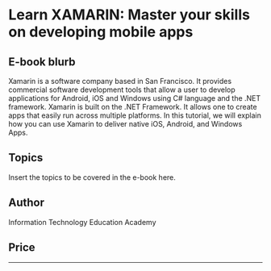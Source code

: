 # Learn XAMARIN: Master your skills on developing mobile apps

## E-book blurb

Xamarin is a software company based in San Francisco. It provides commercial software development tools that allow a user to develop applications for Android, iOS and Windows using C# language and the .NET framework. Xamarin is built on the .NET Framework. It allows one to create apps that easily run across multiple platforms. In this tutorial, we will explain how you can use Xamarin to deliver native iOS, Android, and Windows Apps.

## Topics

Insert the topics to be covered in the e-book here.

## Author

Information Technology Education Academy

## Price

---
